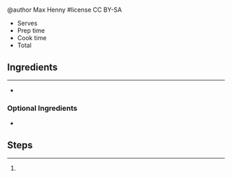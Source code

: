 # 
@author Max Henny #license CC BY-SA 

* Serves
* Prep time
* Cook time 
* Total




## Ingredients
----
*


### Optional Ingredients
*

## Steps
----
1.


